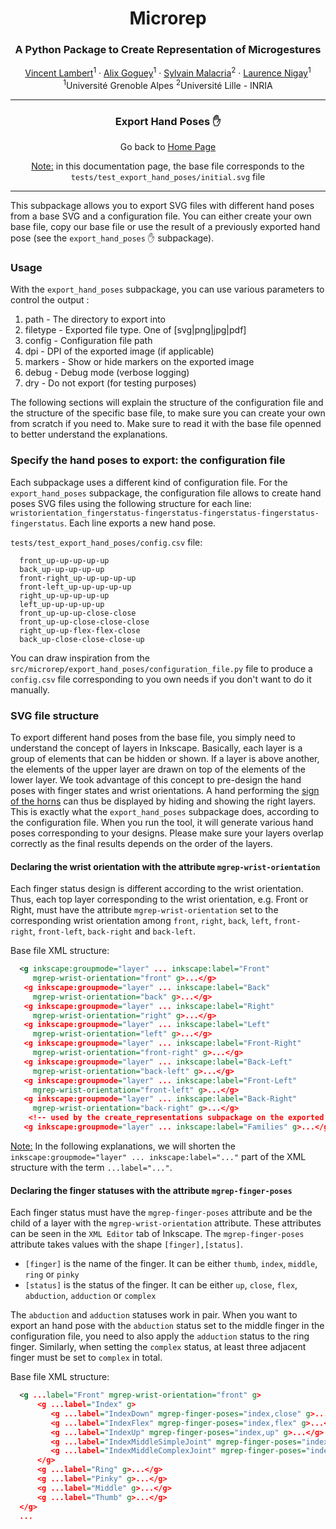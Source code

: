 <p align="center">
<h1 align="center">Microrep</h1>
<h3 align="center">A Python Package to Create Representation of Microgestures</h3>
</p>
<p align="center">
  <p align="center">
    <a href="https://vincent-lambert.eu/">Vincent Lambert</a><sup>1</sup>
    ·
    <a href="http://alixgoguey.fr/">Alix Goguey</a><sup>1</sup>
    ·
    <a href="https://malacria.com/">Sylvain Malacria</a><sup>2</sup>
    ·
    <a href="http://iihm.imag.fr/member/lnigay/">Laurence Nigay</a><sup>1</sup>
    <br>
    <sup>1</sup>Université Grenoble Alpes <sup>2</sup>Université Lille - INRIA
  </p>
</p>

---

<h3 align="center">
    Export Hand Poses &#9995;
</h3>
<p align="center">
    Go back to <a href="../README.md">Home Page</a>
</p>

<p align="center">
    <u>Note:</u> in this documentation page, the base file corresponds to the <code>tests/test_export_hand_poses/initial.svg</code> file
</p>

---

This subpackage allows you to export SVG files with different hand poses from a base SVG and a configuration file. You can either create your own base file, copy our base file or use the result of a previously exported hand pose (see the `export_hand_poses` :raised_hand: subpackage).

### Usage 

With the `export_hand_poses` subpackage, you can use various parameters to control the output :

1. path - The directory to export into
2. filetype - Exported file type. One of [svg|png|jpg|pdf]
3. config - Configuration file path
4. dpi - DPI of the exported image (if applicable)
5. markers - Show or hide markers on the exported image
6. debug - Debug mode (verbose logging)
7. dry - Do not export (for testing purposes)

The following sections will explain the structure of the configuration file and the structure of the specific base file, to make sure you can create your own from scratch if you need to.
Make sure to read it with the base file openned to better understand the explanations.

### Specify the hand poses to export: the configuration file

Each subpackage uses a different kind of configuration file. For the `export_hand_poses` subpackage, the configuration file allows to create hand poses SVG files using the following structure for each line: ``wristorientation_fingerstatus-fingerstatus-fingerstatus-fingerstatus-fingerstatus``. Each line exports a new hand pose. 

`tests/test_export_hand_poses/config.csv` file:

```csv
  front_up-up-up-up-up
  back_up-up-up-up-up
  front-right_up-up-up-up-up
  front-left_up-up-up-up-up
  right_up-up-up-up-up
  left_up-up-up-up-up
  front_up-up-up-close-close
  front_up-up-close-close-close
  right_up-up-flex-flex-close
  back_up-close-close-close-up
```

You can draw inspiration from the `src/microrep/export_hand_poses/configuration_file.py` file to produce a `config.csv` file corresponding to you own needs if you don't want to do it manually.

### SVG file structure

To export different hand poses from the base file, you simply need to understand the concept of layers in Inkscape. Basically, each layer is a group of elements that can be hidden or shown. If a layer is above another, the elements of the upper layer are drawn on top of the elements of the lower layer. We took advantage of this concept to pre-design the hand poses with finger states and wrist orientations. A hand performing the [sign of the horns](https://en.wikipedia.org/wiki/Sign_of_the_horns) can thus be displayed by hiding and showing the right layers. This is exactly what the `export_hand_poses` subpackage does, according to the configuration file.
When you run the tool, it will generate various hand poses corresponding to your designs. Please make sure your layers overlap correctly as the final results depends on the order of the layers.

#### Declaring the wrist orientation with the attribute `mgrep-wrist-orientation`

Each finger status design is different according to the wrist orientation. Thus, each top layer corresponding to the wrist orientation, e.g. Front or Right, must have the attribute `mgrep-wrist-orientation` set to the corresponding wrist orientation among `front`, `right`, `back`, `left`, `front-right`, `front-left`, `back-right` and `back-left`.

Base file XML structure:

```xml
  <g inkscape:groupmode="layer" ... inkscape:label="Front" 
     mgrep-wrist-orientation="front" g>...</g>
   <g inkscape:groupmode="layer" ... inkscape:label="Back"
     mgrep-wrist-orientation="back" g>...</g>
   <g inkscape:groupmode="layer" ... inkscape:label="Right"   
     mgrep-wrist-orientation="right" g>...</g>
   <g inkscape:groupmode="layer" ... inkscape:label="Left" 
     mgrep-wrist-orientation="left" g>...</g>
   <g inkscape:groupmode="layer" ... inkscape:label="Front-Right" 
     mgrep-wrist-orientation="front-right" g>...</g>
   <g inkscape:groupmode="layer" ... inkscape:label="Back-Left" 
     mgrep-wrist-orientation="back-left" g>...</g>
   <g inkscape:groupmode="layer" ... inkscape:label="Front-Left" 
     mgrep-wrist-orientation="front-left" g>...</g>
   <g inkscape:groupmode="layer" ... inkscape:label="Back-Right" 
     mgrep-wrist-orientation="back-right" g>...</g>
    <!-- used by the create_representations subpackage on the exported hand poses -->
   <g inkscape:groupmode="layer" ... inkscape:label="Families" g>...</g>
```

<u>Note:</u> In the following explanations, we will shorten the ```inkscape:groupmode="layer" ... inkscape:label="..."``` part of the XML structure with the term ```...label="..."```. 

#### Declaring the finger statuses with the attribute `mgrep-finger-poses`

Each finger status must have the `mgrep-finger-poses` attribute and be the child of a layer with the `mgrep-wrist-orientation` attribute. These attributes can be seen in the `XML Editor` tab of Inkscape. The ``mgrep-finger-poses`` attribute takes values with the shape `[finger],[status]`.

* `[finger]` is the name of the finger. It can be either `thumb`, `index`, `middle`, `ring` or `pinky`	
* `[status]` is the status of the finger. It can be either `up`, `close`, `flex`, `abduction`, `adduction` or `complex`

The `abduction` and `adduction` statuses work in pair. When you want to export an hand pose with the `abduction` status set to the middle finger in the configuration file, you need to also apply the `adduction` status to the ring finger.
Similarly, when setting the `complex` status, at least three adjacent finger must be set to `complex` in total.

Base file XML structure:

```xml
  <g ...label="Front" mgrep-wrist-orientation="front" g>
      <g ...label="Index" g>
         <g ...label="IndexDown" mgrep-finger-poses="index,close" g>...</g>
         <g ...label="IndexFlex" mgrep-finger-poses="index,flex" g>...</g>
         <g ...label="IndexUp" mgrep-finger-poses="index,up" g>...</g>
         <g ...label="IndexMiddleSimpleJoint" mgrep-finger-poses="index,adduction" g>...</g>
         <g ...label="IndexMiddleComplexJoint" mgrep-finger-poses="index,complex" g>...</g>
      </g>
      <g ...label="Ring" g>...</g>
      <g ...label="Pinky" g>...</g>
      <g ...label="Middle" g>...</g>
      <g ...label="Thumb" g>...</g>
  </g>
  ...
```
